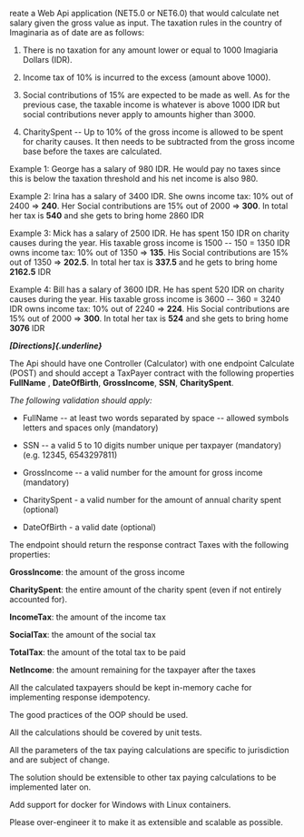 reate a Web Api application (NET5.0 or NET6.0) that would calculate net
salary given the gross value as input. The taxation rules in the country
of Imaginaria as of date are as follows:

1.  There is no taxation for any amount lower or equal to 1000 Imagiaria
    Dollars (IDR).

2.  Income tax of 10% is incurred to the excess (amount above 1000).

3.  Social contributions of 15% are expected to be made as well. As for
    the previous case, the taxable income is whatever is above 1000 IDR
    but social contributions never apply to amounts higher than 3000.

4.  CharitySpent -- Up to 10% of the gross income is allowed to be spent
    for charity causes. It then needs to be subtracted from the gross
    income base before the taxes are calculated.

Example 1: George has a salary of 980 IDR. He would pay no taxes since
this is below the taxation threshold and his net income is also 980.

Example 2: Irina has a salary of 3400 IDR. She owns income tax: 10% out
of 2400 =\> **240**. Her Social contributions are 15% out of 2000 =\>
**300**. In total her tax is **540** and she gets to bring home 2860 IDR

Example 3: Mick has a salary of 2500 IDR. He has spent 150 IDR on
charity causes during the year. His taxable gross income is 1500 -- 150
= 1350 IDR owns income tax: 10% out of 1350 =\> **135**. His Social
contributions are 15% out of 1350 =\> **202.5**. In total her tax is
**337.5** and he gets to bring home **2162.5** IDR

Example 4: Bill has a salary of 3600 IDR. He has spent 520 IDR on
charity causes during the year. His taxable gross income is 3600 -- 360
= 3240 IDR owns income tax: 10% out of 2240 =\> **224**. His Social
contributions are 15% out of 2000 =\> **300**. In total her tax is
**524** and she gets to bring home **3076** IDR

***[Directions]{.underline}***

The Api should have one Controller (Calculator) with one endpoint
Calculate (POST) and should accept a TaxPayer contract with the
following properties **FullName** , **DateOfBirth**, **GrossIncome**,
**SSN**, **CharitySpent**.

*The following validation should apply:*

-   FullName -- at least two words separated by space -- allowed symbols
    letters and spaces only (mandatory)

-   SSN -- a valid 5 to 10 digits number unique per taxpayer (mandatory)
    (e.g. 12345, 6543297811)

-   GrossIncome -- a valid number for the amount for gross income
    (mandatory)

-   CharitySpent - a valid number for the amount of annual charity spent
    (optional)

-   DateOfBirth - a valid date (optional)

The endpoint should return the response contract Taxes with the
following properties:

**GrossIncome**: the amount of the gross income

**CharitySpent**: the entire amount of the charity spent (even if not
entirely accounted for).

**IncomeTax**: the amount of the income tax

**SocialTax**: the amount of the social tax

**TotalTax**: the amount of the total tax to be paid

**NetIncome**: the amount remaining for the taxpayer after the taxes

All the calculated taxpayers should be kept in-memory cache for
implementing response idempotency.

The good practices of the OOP should be used.

All the calculations should be covered by unit tests.

All the parameters of the tax paying calculations are specific to
jurisdiction and are subject of change.

The solution should be extensible to other tax paying calculations to be
implemented later on.

Add support for docker for Windows with Linux containers.

Please over-engineer it to make it as extensible and scalable as
possible.
